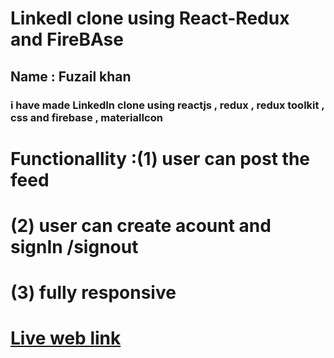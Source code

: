 # LinkedI clone using React-Redux and FireBAse
## Name :  Fuzail khan 
### i have made LinkedIn clone using reactjs , redux , redux toolkit , css  and firebase ,  materialIcon
# Functionallity :(1) user can post the feed 
# (2) user can create acount and signIn /signout 
# (3) fully responsive



 # [Live web link ](https://mylinkedinclonereactjs.netlify.app/)

